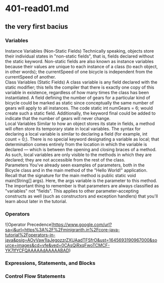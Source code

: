 # 401-read01.md
## **the very first bacius**
### Variables<br />
Instance Variables (Non-Static Fields) Technically speaking, objects store their individual states in "non-static fields", that is, fields declared without the static keyword. Non-static fields are also known as instance variables because their values are unique to each instance of a class (to each object, in other words); the currentSpeed of one bicycle is independent from the currentSpeed of another.<br />
Class Variables (Static Fields) A class variable is any field declared with the static modifier; this tells the compiler that there is exactly one copy of this variable in existence, regardless of how many times the class has been instantiated. A field defining the number of gears for a particular kind of bicycle could be marked as static since conceptually the same number of gears will apply to all instances. The code static int numGears = 6; would create such a static field. Additionally, the keyword final could be added to indicate that the number of gears will never change.<br />
Local Variables Similar to how an object stores its state in fields, a method will often store its temporary state in local variables. The syntax for declaring a local variable is similar to declaring a field (for example, int count = 0;). There is no special keyword designating a variable as local; that determination comes entirely from the location in which the variable is declared — which is between the opening and closing braces of a method. As such, local variables are only visible to the methods in which they are declared; they are not accessible from the rest of the class.<br />
Parameters You've already seen examples of parameters, both in the Bicycle class and in the main method of the "Hello World!" application. Recall that the signature for the main method is public static void main(String[] args). Here, the args variable is the parameter to this method. The important thing to remember is that parameters are always classified as "variables" not "fields". This applies to other parameter-accepting constructs as well (such as constructors and exception handlers) that you'll learn about later in the tutorial.<br />
### Operators<br />

![Operator Precedence]https://www.google.com/url?sa=i&url=https%3A%2F%2Fminigranth.in%2Fcore-java-tutorial%2Foperators-in-java&psig=AOvVaw1IaJegozzrZXUAadTFSfrO&ust=1645693190967000&source=images&cd=vfe&ved=0CAsQjRxqFwoTCMCF-YK7lfYCFQAAAAAdAAAAABAD)
### Expressions, Statements, and Blocks<br />


### Control Flow Statements<br />

